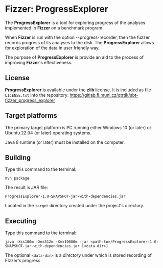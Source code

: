 # **Fizzer: ProgressExplorer**

The **ProgressExplorer** is a tool for exploring progress of the analyses
implemented in **Fizzer** on a benchmark program.

When **Fizzer** is run with the option --progress-recorder, then the fuzzer
records progress of its analyses to the disk. The **ProgressExplorer** allows
for exploration of the data in user friendly way. 

The purpose of **ProgressExplorer** is provide an aid to the process of
improving **Fizzer**'s effectiveness.

## License

**ProgressExplorer** is available under the **zlib** license. It is included as
file `LICENSE.txt` into the repository:
https://gitlab.fi.muni.cz/qtrtik/sbt-fizzer_progress_explorer

## Target platforms

The primary target platform is PC running either Windows 10 (or later) or Ubuntu
22.04 (or later) operating systems.

Java 8 runtime (or later) must be installed on the computer.

## Building

Type this command to the terminal:
```
mvn package
```
The result is JAR file:
```
ProgressExplorer-1.0-SNAPSHOT-jar-with-dependencies.jar
```
Located in the `target` directory created under the project's directory.

## Executing

Type this command to the terminal:
```
java -Xss100m -Xms512m -Xmx10000m -jar <path-to>/ProgressExplorer-1.0-SNAPSHOT-jar-with-dependencies.jar [<data-dir>]
```
The optional `<data-dir>` is a *directory* under which is stored recording of
FIzzer's progress.